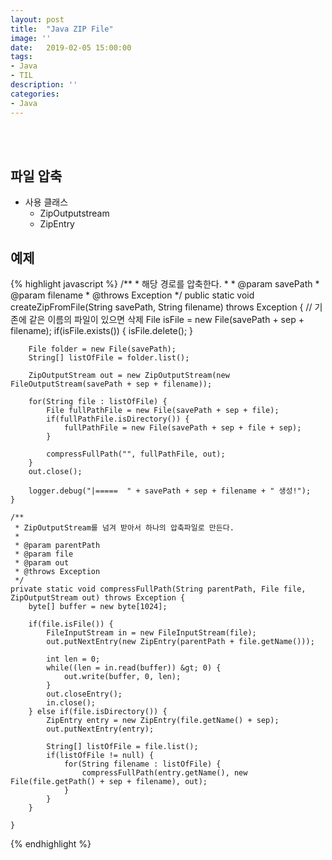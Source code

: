 ```yaml
---
layout: post
title:  "Java ZIP File"
image: ''
date:   2019-02-05 15:00:00
tags:
- Java
- TIL
description: ''
categories:
- Java
---
```


<br/>
<br/>


## 파일 압축
- 사용 클래스
    - ZipOutputstream
    - ZipEntry

## 예제
{% highlight javascript %}
    /**
     * 해당 경로를 압축한다.
     * 
     * @param savePath
     * @param filename
     * @throws Exception
     */
    public static void createZipFromFile(String savePath, String filename) throws Exception {
    	// 기존에 같은 이름의 파일이 있으면 삭제
    	File isFile = new File(savePath + sep + filename);
    	if(isFile.exists()) {
    		isFile.delete();
    	}
    	
    	File folder = new File(savePath);
    	String[] listOfFile = folder.list();
    	
    	ZipOutputStream out = new ZipOutputStream(new FileOutputStream(savePath + sep + filename));
    	
    	for(String file : listOfFile) {
    		File fullPathFile = new File(savePath + sep + file);
    		if(fullPathFile.isDirectory()) {
    			fullPathFile = new File(savePath + sep + file + sep);
    		}
    		
    		compressFullPath("", fullPathFile, out);
    	}
    	out.close();
    	
    	logger.debug("|=====  " + savePath + sep + filename + " 생성!");
    }
    
    /**
     * ZipOutputStream를 넘겨 받아서 하나의 압축파일로 만든다.
     * 
     * @param parentPath
     * @param file
     * @param out
     * @throws Exception
     */
    private static void compressFullPath(String parentPath, File file, ZipOutputStream out) throws Exception {
    	byte[] buffer = new byte[1024];
    	
    	if(file.isFile()) {
    		FileInputStream in = new FileInputStream(file);
    		out.putNextEntry(new ZipEntry(parentPath + file.getName()));
    		
    		int len = 0;
    		while((len = in.read(buffer)) &gt; 0) {
                out.write(buffer, 0, len);
            }
    		out.closeEntry();
    		in.close();
    	} else if(file.isDirectory()) {
            ZipEntry entry = new ZipEntry(file.getName() + sep);
            out.putNextEntry(entry);
            
            String[] listOfFile = file.list();
            if(listOfFile != null) {
                for(String filename : listOfFile) {
                    compressFullPath(entry.getName(), new File(file.getPath() + sep + filename), out);
                }
            }
    	}
    	
    }
{% endhighlight %}